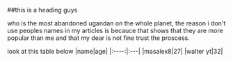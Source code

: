 ##this is a heading guys

who is the most abandoned ugandan on the whole planet, the reason i don't use peoples names in my articles is becauce that shows that they are more popular than me and that my dear is not fine trust the proscess.

look at this table below
|name|age|
|:----:|:---|
|masalex8|27|
|walter yt|32|
